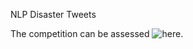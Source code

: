 NLP Disaster Tweets

The competition can be assessed ![here](https://www.kaggle.com/c/nlp-getting-started/overview).
